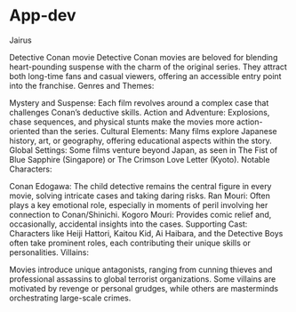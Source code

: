 # App-dev
Jairus

 Detective Conan movie 
 Detective Conan movies are beloved for blending heart-pounding suspense with the charm of the original series. They attract both long-time fans and casual viewers, offering an accessible entry point into the franchise.
 Genres and Themes:

Mystery and Suspense: Each film revolves around a complex case that challenges Conan’s deductive skills.
Action and Adventure: Explosions, chase sequences, and physical stunts make the movies more action-oriented than the series.
Cultural Elements: Many films explore Japanese history, art, or geography, offering educational aspects within the story.
Global Settings: Some films venture beyond Japan, as seen in The Fist of Blue Sapphire (Singapore) or The Crimson Love Letter (Kyoto).
Notable Characters:

Conan Edogawa: The child detective remains the central figure in every movie, solving intricate cases and taking daring risks.
Ran Mouri: Often plays a key emotional role, especially in moments of peril involving her connection to Conan/Shinichi.
Kogoro Mouri: Provides comic relief and, occasionally, accidental insights into the cases.
Supporting Cast: Characters like Heiji Hattori, Kaitou Kid, Ai Haibara, and the Detective Boys often take prominent roles, each contributing their unique skills or personalities.
Villains:

Movies introduce unique antagonists, ranging from cunning thieves and professional assassins to global terrorist organizations.
Some villains are motivated by revenge or personal grudges, while others are masterminds orchestrating large-scale crimes.
